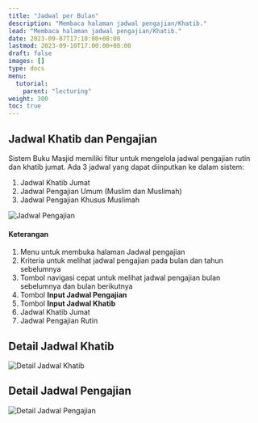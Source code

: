 ```yaml
---
title: "Jadwal per Bulan"
description: "Membaca halaman jadwal pengajian/Khatib."
lead: "Membaca halaman jadwal pengajian/Khatib."
date: 2023-09-07T17:10:00+08:00
lastmod: 2023-09-10T17:00:00+08:00
draft: false
images: []
type: docs
menu:
  tutorial:
    parent: "lecturing"
weight: 300
toc: true
---
```


## Jadwal Khatib dan Pengajian

Sistem Buku Masjid memiliki fitur untuk mengelola jadwal pengajian rutin dan khatib jumat. Ada 3 jadwal yang dapat diinputkan ke dalam sistem:

1. Jadwal Khatib Jumat
1. Jadwal Pengajian Umum (Muslim dan Muslimah)
1. Jadwal Pengajian Khusus Muslimah

![Jadwal Pengajian](images/desktop-view/15-jadwal-pengajian-01.jpg "Jadwal Pengajian")

<h4 class="mt-2">Keterangan</h4>

1. Menu untuk membuka halaman Jadwal pengajian
1. Kriteria untuk melihat jadwal pengajian pada bulan dan tahun sebelumnya
1. Tombol navigasi cepat untuk melihat jadwal pengajian bulan sebelumnya dan bulan berikutnya
1. Tombol **Input Jadwal Pengajian**
1. Tombol **Input Jadwal Khatib**
1. Jadwal Khatib Jumat
1. Jadwal Pengajian Rutin

## Detail Jadwal Khatib

![Detail Jadwal Khatib](images/desktop-view/15-jadwal-pengajian-02.jpg "Detail Jadwal Khatib")

## Detail Jadwal Pengajian

![Detail Jadwal Pengajian](images/desktop-view/15-jadwal-pengajian-03.jpg "Detail Jadwal Pengajian")
